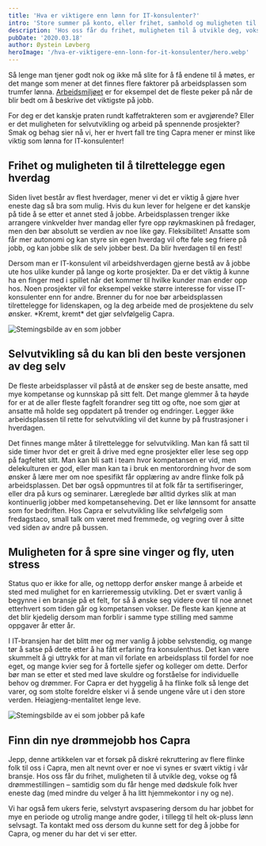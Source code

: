 ```yaml
---
title: 'Hva er viktigere enn lønn for IT-konsulenter?'
intro: 'Store summer på konto, eller frihet, samhold og muligheten til å jobbe med det man elsker? Hva er viktigst for deg på arbeidsplassen?'
description: 'Hos oss får du frihet, muligheten til å utvikle deg, vokse og få drømmestillingen – samtidig som du får henge med dødskule folk hver eneste dag &gt;&gt;'
pubDate: '2020.03.18'
author: Øystein Løvberg
heroImage: '/hva-er-viktigere-enn-lonn-for-it-konsulenter/hero.webp'
---
```


Så lenge man tjener godt nok og ikke må slite for å få endene til å møtes, er det mange som mener at det finnes flere faktorer på arbeidsplassen som trumfer lønna. [Arbeidsmiljøet](https://hmsmagasinet.no/arbeidsgiver-arbeidsmiljo-lonn/arbeidsmiljo-er-viktigere-enn-lonn/234981) er for eksempel det de fleste peker på når de blir bedt om å beskrive det viktigste på jobb.

For deg er det kanskje praten rundt kaffetrakteren som er avgjørende? Eller er det muligheten for selvutvikling og arbeid på spennende prosjekter? Smak og behag sier nå vi, her er hvert fall tre ting Capra mener er minst like viktig som lønna for IT-konsulenter!

## Frihet og muligheten til å tilrettelegge egen hverdag

Siden livet består av flest hverdager, mener vi det er viktig å gjøre hver eneste dag så bra som mulig. Hvis du kun lever for helgene er det kanskje på tide å se etter et annet sted å jobbe. Arbeidsplassen trenger ikke arrangere vinkvelder hver mandag eller fyre opp røykmaskinen på fredager, men den bør absolutt se verdien av noe like gøy. Fleksibilitet! Ansatte som får mer autonomi og kan styre sin egen hverdag vil ofte føle seg friere på jobb, og kan jobbe slik de selv jobber best. Da blir hverdagen til en fest!

Dersom man er IT-konsulent vil arbeidshverdagen gjerne bestå av å jobbe ute hos ulike kunder på lange og korte prosjekter. Da er det viktig å kunne ha en finger med i spillet når det kommer til hvilke kunder man ender opp hos. Noen prosjekter vil for eksempel vekke større interesse for visse IT-konsulenter enn for andre. Brenner du for noe bør arbeidsplassen tilrettelegge for lidenskapen, og la deg arbeide med de prosjektene du selv ønsker. \*Kremt, kremt\* det gjør selvfølgelig Capra.

![Stemingsbilde av en som jobber](/hva-er-viktigere-enn-lonn-for-it-konsulenter/work.webp)

## Selvutvikling så du kan bli den beste versjonen av deg selv

De fleste arbeidsplasser vil påstå at de ønsker seg de beste ansatte, med mye kompetanse og kunnskap på sitt felt. Det mange glemmer å ta høyde for er at de aller fleste fagfelt forandrer seg titt og ofte, noe som gjør at ansatte må holde seg oppdatert på trender og endringer. Legger ikke arbeidsplassen til rette for selvutvikling vil det kunne by på frustrasjoner i hverdagen.

Det finnes mange måter å tilrettelegge for selvutvikling. Man kan få satt til side timer hvor det er greit å drive med egne prosjekter eller lese seg opp på fagfeltet sitt. Man kan bli satt i team hvor kompetansen er vid, men delekulturen er god, eller man kan ta i bruk en mentorordning hvor de som ønsker å lære mer om noe spesifikt får opplæring av andre flinke folk på arbeidsplassen. Det bør også oppmuntres til at folk får ta sertifiseringer, eller dra på kurs og seminarer. Læreglede bør alltid dyrkes slik at man kontinuerlig jobber med kompetanseheving. Det er like lønnsomt for ansatte som for bedriften. Hos Capra er selvutvikling like selvfølgelig som fredagstaco, small talk om været med fremmede, og vegring over å sitte ved siden av andre på bussen.

## Muligheten for å spre sine vinger og fly, uten stress

Status quo er ikke for alle, og nettopp derfor ønsker mange å arbeide et sted med mulighet for en karrieremessig utvikling. Det er svært vanlig å begynne i en bransje på et felt, for så å ønske seg videre over til noe annet etterhvert som tiden går og kompetansen vokser. De fleste kan kjenne at det blir kjedelig dersom man forblir i samme type stilling med samme oppgaver år etter år.

I IT-bransjen har det blitt mer og mer vanlig å jobbe selvstendig, og mange tør å satse på dette etter å ha fått erfaring fra konsulenthus. Det kan være skummelt å gi uttrykk for at man vil forlate en arbeidsplass til fordel for noe eget, og mange kvier seg for å fortelle sjefer og kolleger om dette. Derfor bør man se etter et sted med lave skuldre og forståelse for individuelle behov og drømmer. For Capra er det hyggelig å ha flinke folk så lenge det varer, og som stolte foreldre elsker vi å sende ungene våre ut i den store verden. Heiagjeng-mentalitet lenge leve.

![Stemingsbilde av ei som jobber på kafe](/hva-er-viktigere-enn-lonn-for-it-konsulenter/work2.webp)

## Finn din nye drømmejobb hos Capra

Jepp, denne artikkelen var et forsøk på diskré rekruttering av flere flinke folk til oss i Capra, men alt nevnt over er noe vi synes er svært viktig i vår bransje. Hos oss får du frihet, muligheten til å utvikle deg, vokse og få drømmestillingen – samtidig som du får henge med dødskule folk hver eneste dag (med mindre du velger å ha litt hjemmekontor i ny og ne).

Vi har også fem ukers ferie, selvstyrt avspasering dersom du har jobbet for mye en periode og utrolig mange andre goder, i tillegg til helt ok-pluss lønn selvsagt. Ta kontakt med oss dersom du kunne sett for deg å jobbe for Capra, og mener du har det vi ser etter.